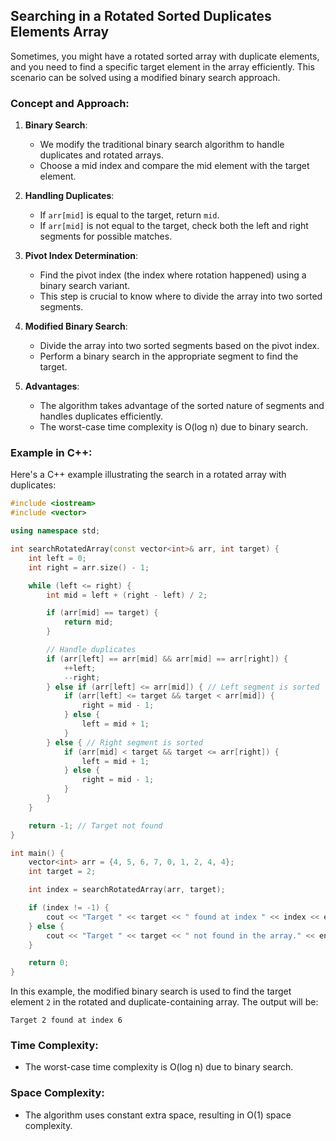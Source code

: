 ## Searching in a Rotated Sorted Duplicates Elements Array

Sometimes, you might have a rotated sorted array with duplicate elements, and you need to find a specific target element in the array efficiently. This scenario can be solved using a modified binary search approach.

### Concept and Approach:

1. **Binary Search**:
   - We modify the traditional binary search algorithm to handle duplicates and rotated arrays.
   - Choose a mid index and compare the mid element with the target element.

2. **Handling Duplicates**:
   - If `arr[mid]` is equal to the target, return `mid`.
   - If `arr[mid]` is not equal to the target, check both the left and right segments for possible matches.

3. **Pivot Index Determination**:
   - Find the pivot index (the index where rotation happened) using a binary search variant.
   - This step is crucial to know where to divide the array into two sorted segments.

4. **Modified Binary Search**:
   - Divide the array into two sorted segments based on the pivot index.
   - Perform a binary search in the appropriate segment to find the target.

5. **Advantages**:
   - The algorithm takes advantage of the sorted nature of segments and handles duplicates efficiently.
   - The worst-case time complexity is O(log n) due to binary search.

### Example in C++:

Here's a C++ example illustrating the search in a rotated array with duplicates:

```cpp
#include <iostream>
#include <vector>

using namespace std;

int searchRotatedArray(const vector<int>& arr, int target) {
    int left = 0;
    int right = arr.size() - 1;

    while (left <= right) {
        int mid = left + (right - left) / 2;

        if (arr[mid] == target) {
            return mid;
        }

        // Handle duplicates
        if (arr[left] == arr[mid] && arr[mid] == arr[right]) {
            ++left;
            --right;
        } else if (arr[left] <= arr[mid]) { // Left segment is sorted
            if (arr[left] <= target && target < arr[mid]) {
                right = mid - 1;
            } else {
                left = mid + 1;
            }
        } else { // Right segment is sorted
            if (arr[mid] < target && target <= arr[right]) {
                left = mid + 1;
            } else {
                right = mid - 1;
            }
        }
    }

    return -1; // Target not found
}

int main() {
    vector<int> arr = {4, 5, 6, 7, 0, 1, 2, 4, 4};
    int target = 2;

    int index = searchRotatedArray(arr, target);

    if (index != -1) {
        cout << "Target " << target << " found at index " << index << endl;
    } else {
        cout << "Target " << target << " not found in the array." << endl;
    }

    return 0;
}
```

In this example, the modified binary search is used to find the target element `2` in the rotated and duplicate-containing array. The output will be:

```
Target 2 found at index 6
```

### Time Complexity:
- The worst-case time complexity is O(log n) due to binary search.

### Space Complexity:
- The algorithm uses constant extra space, resulting in O(1) space complexity.
